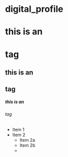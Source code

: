 # digital_profile
# this is an <h1> tag
## this is an <h2> tag
##### this is an <h6> tag



* Item 1
* Item 2
   * Item 2a
   * Item 2b
   * 
  

